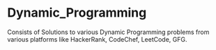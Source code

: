 # Dynamic_Programming

Consists of Solutions to various Dynamic Programming problems from various platforms like HackerRank, CodeChef, LeetCode, GFG.
